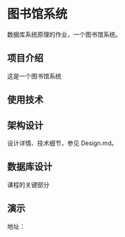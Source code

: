 # 图书馆系统

数据库系统原理的作业，一个图书馆系统。

## 项目介绍

这是一个图书馆系统

## 使用技术

## 架构设计

设计详情、技术细节，参见 Design.md。

## 数据库设计

课程的关键部分

## 演示

地址：